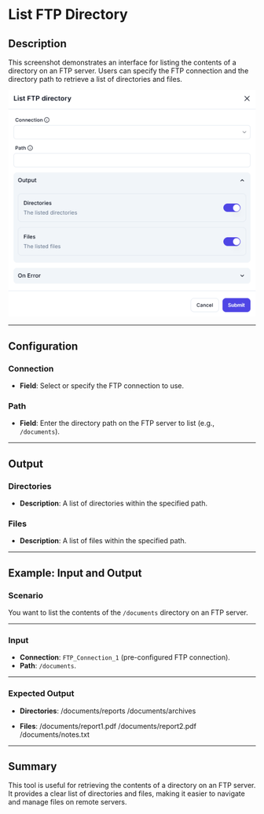 # List FTP Directory

## Description

This screenshot demonstrates an interface for listing the contents of a directory on an FTP server. Users can specify the FTP connection and the directory path to retrieve a list of directories and files.

![alt text](../../assests/app-integrations/assests%20ftp/list-ftp-directory.png)

---

## Configuration

### Connection

- **Field**: Select or specify the FTP connection to use.

### Path

- **Field**: Enter the directory path on the FTP server to list (e.g., `/documents`).

---

## Output

### Directories

- **Description**: A list of directories within the specified path.

### Files

- **Description**: A list of files within the specified path.

---

## Example: Input and Output

### Scenario

You want to list the contents of the `/documents` directory on an FTP server.

---

### Input

- **Connection**: `FTP_Connection_1` (pre-configured FTP connection).
- **Path**: `/documents`.

---

### Expected Output

- **Directories**:
/documents/reports
/documents/archives

- **Files**:
/documents/report1.pdf
/documents/report2.pdf
/documents/notes.txt

---

## Summary

This tool is useful for retrieving the contents of a directory on an FTP server. It provides a clear list of directories and files, making it easier to navigate and manage files on remote servers.
